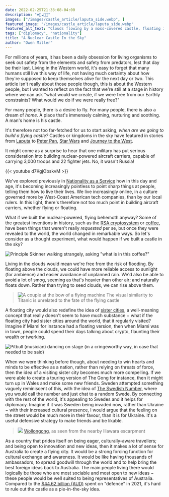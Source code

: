 ```yaml
---
date: 2022-02-25T21:33:08-04:00
description: "☢🏰☁🌈🚁"
images: ["/images/castle_article/laputa_side.webp", ]
featured_image: "/images/castle_article/laputa_side.webp"
featured_alt_text: "Clouds flowing by a moss-covered castle, floating in the sky"
tags: ["diplomacy", "nationality"]
title: "A Nuclear Castle In the Sky"
author: "Owen Miller"
---
```


For millions of years, it has been a daily obsession for living organisms to seek out safety from the elements and safety from predators, lest that day be their last. Living in the Western world, it's easy to forget that many humans still live this way of life, not having much certainty about how they're supposed to keep themselves alive for the next day or two. This article isn't really about those people though, this is about the Western people, but I wanted to reflect on the fact that we're still at a stage in history where we can ask "what would we create, if we were free from our Earthly constraints? What would we do if we were really free?"

For many people, there is a desire to fly. For many people, there is also a dream of *home*. A place that's immensely calming, nurturing and soothing. A man's home is his castle.

It's therefore not too far-fetched for us to start asking, *when are we going to build a flying castle?* Castles or kingdoms in the sky have featured in stories from [Laputa](https://en.wikipedia.org/wiki/Castle_in_the_Sky) to [Peter Pan](https://en.wikipedia.org/wiki/Peter_Pan), [Star Wars](https://en.wikipedia.org/wiki/The_Empire_Strikes_Back) and [Journey to the West](https://en.wikipedia.org/wiki/Journey_to_the_West).

It might come as a surprise to hear that one military has put serious consideration into building nuclear-powered aircraft carriers, capable of carrying 3,000 troops and 22 fighter jets. No, it wasn't Russia!

{{< youtube d7KgjObskvM >}}

We've explored previously in [Nationality as a Service](https://nonhuman.party/post/nationality_as_a_service/) how in this day and age, it's becoming increasingly pointless to point sharp things at people, telling them how to live their lives. We live increasingly online, in a culture governed more by West-Coast American tech companies, than by our local rulers. In this light, there's therefore not too much point in building aircraft carriers, whether flying or floating.

What if we built the nuclear-powered, flying behemoth anyway? Some of the greatest inventions in history, such as the [RSA cryptosystem](https://en.wikipedia.org/wiki/RSA_(cryptosystem)) or [coffee](https://en.wikipedia.org/wiki/Coffee), have been things that weren't really *requested* per se, but once they were revealed to the world, the world changed in remarkable ways. So let's consider as a thought experiment, what would happen if we built a castle in the sky?

![Principle Skinner walking strangely, asking "what is in this coffee?"](/images/castle_article/skinner_coffee.webp)

Living in the clouds would mean we're free from the risk of flooding. By floating above the clouds, we could have more reliable access to sunlight (for ambience) and easier avoidance of unplanned rain. We'd also be able to avoid a lot of smog, seeming as that's heavier than other air; and naturally floats down. Rather than trying to seed clouds, we can rise above them.

> ![A couple at the bow of a flying machine](/images/castle_article/couple_at_bow.webp)
> The visual similarity to Titanic is unrelated to the fate of the flying castle

A floating city would also redefine the idea of [sister cities](https://en.wikipedia.org/wiki/Sister_city), a well-meaning concept that really doesn't seem to have much substance − what if the floating city had sister cities around the world, that it regularly visited? Imagine if Miami for instance had a floating version, then when Miami was in town, people could spend their days talking about crypto, flaunting their wealth or twerking.

![Pitbull (musician) dancing on stage (in a cringeworthy way, in case that needed to be said)](/images/castle_article/pitbull.webp)

When we were thinking before though, about needing to win hearts and minds to be effective as a nation, rather than relying on threats of force, then the idea of a visiting sister city becomes much more compelling. If we were able to create a touring version of The Gong for instance, then it might turn up in Wales and make some new friends. Sweden attempted something vaguely reminiscent of this, with the idea of [The Swedish Number](https://www.theswedishnumber.com/), where you would call the number and just chat to a random Swede. By connecting with the rest of the world, it's appealing to Swedes and it helps for diplomacy. Imagine if it was Sweden being invaded now, rather than Ukraine − with their increased cultural presence, I would argue that the feeling on the street would be much more in their favour, than it is for Ukraine. It's a useful defensive strategy to make friends and be likable.

> ![](/images/castle_article/Wollongong.webp)
> [Wollongong](https://en.wikipedia.org/wiki/Wollongong), as seen from the nearby Illawara escarpment

As a country that prides itself on being eager, culturally-aware travellers; and being open to innovation and new ideas, then it makes a lot of sense for Australia to create a flying city. It would be a strong forcing function for cultural exchange and awareness. It would be like having thousands of ambassadors, to spread goodwill through the world and to help bring the best foreign ideas back to Australia. The main people living there would logically be those who are most sociable and most open to new ideas − these people would be well suited to being representatives of Australia. Compared to the [$44.62 billion (AUD)](https://www.australiandefence.com.au/defence/budget-policy/2021-defence-budget-at-a-glance) spent on "defence" in 2021, it's hard to rule out the castle as a pie-in-the-sky idea.